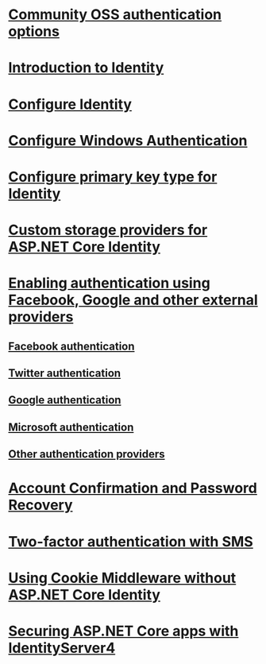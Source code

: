 # [Community OSS authentication options](community.md)
# [Introduction to Identity](identity.md)
# [Configure Identity](identity-configuration.md)
# [Configure Windows Authentication](windowsauth.md)
# [Configure primary key type for Identity](identity-primary-key-configuration.md)
# [Custom storage providers for ASP.NET Core Identity](identity-custom-storage-providers.md)
# [Enabling authentication using Facebook, Google and other external providers](social/index.md)
## [Facebook authentication](social/facebook-logins.md)
## [Twitter authentication](social/twitter-logins.md)
## [Google authentication](social/google-logins.md)
## [Microsoft authentication](social/microsoft-logins.md)
## [Other authentication providers](social/other-logins.md)
# [Account Confirmation and Password Recovery](accconfirm.md)
# [Two-factor authentication with SMS](2fa.md)
<!--# [🔧 Supporting Third Party Clients using OAuth 2.0](oauth2.md)-->
# [Using Cookie Middleware without ASP.NET Core Identity](cookie.md)
# [Securing ASP.NET Core apps with IdentityServer4](https://identityserver4.readthedocs.io)
